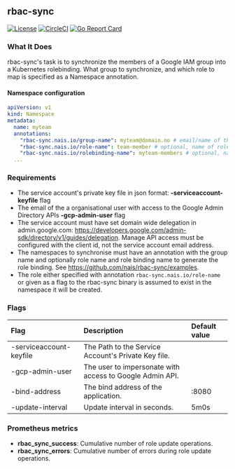 ## rbac-sync
[![License](http://img.shields.io/badge/license-mit-blue.svg?style=flat-square)](https://raw.githubusercontent.com/nais/rbac-sync/master/LICENSE)
[![CircleCI](https://circleci.com/gh/nais/rbac-sync/tree/master.svg?style=svg)](https://circleci.com/gh/nais/rbac-sync/tree/master)
[![Go Report Card](https://goreportcard.com/badge/github.com/nais/rbac-sync)](https://goreportcard.com/report/github.com/nais/rbac-sync)

### What It Does

rbac-sync's task is to synchronize the members of a Google IAM group into a Kubernetes rolebinding. 
What group to synchronize, and which role to map is specified as a Namespace annotation. 

#### Namespace configuration

```yaml
apiVersion: v1
kind: Namespace
metadata:
  name: myteam
  annotations:
    "rbac-sync.nais.io/group-name": myteam@domain.no # email/name of the google group, that will be synced into rolebinding
    "rbac-sync.nais.io/role-name": team-member # optional, name of role to be mapped into rolebinding
    "rbac-sync.nais.io/rolebinding-name": myteam-members # optional, name of the rolebinding that rbac-sync creates
  ...
```

### Requirements

- The service account's private key file in json format: **-serviceaccount-keyfile** flag
- The email of the a organisational user with access to the Google Admin Directory APIs  **-gcp-admin-user** flag
- The service account must have set domain wide delegation in admin.google.com: https://developers.google.com/admin-sdk/directory/v1/guides/delegation. Manage API access must be configured with the client id, not the service account email address.
- The namespaces to synchronise must have an annotation with the group name and optionally role name and role binding name to generate the role binding. See https://github.com/nais/rbac-sync/examples.
- The role either specified with annotation `rbac-sync.nais.io/role-name` or given as a flag to the rbac-sync binary is assumed to exist in the namespace it will be created. 

### Flags

| Flag                      | Description                                              | Default value |
| :-------------------------| :--------------------------------------------------------| :-------------|
| -serviceaccount-keyfile   | The Path to the Service Account's Private Key file.      |               |
| -gcp-admin-user           | The user to impersonate with access to Google Admin API. |               |
| -bind-address             | The bind address of the application.                     | :8080         |
| -update-interval          | Update interval in seconds.                              | 5m0s          |


### Prometheus metrics

- **rbac_sync_success**: Cumulative number of role update operations.
- **rbac_sync_errors**: Cumulative number of errors during role update operations.
